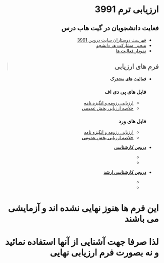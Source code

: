 <div dir="rtl">

# ارزیابی ترم 3991

## فعایت دانشجویان در گیت هاب درس

- [فهرست دوستاران سایت دروس 3991](https://github.com/AliRazavi-edu/PNU_3991/stargazers) 
- [منحنی مشارکت هر دانشجو](https://github.com/AliRazavi-edu/PNU_3991/graphs/contributors)
- [نمودار فعالیت ها](https://github.com/AliRazavi-edu/PNU_3991/pulse/monthly)

> ## فرم های ارزیابی

- [**فعالیت های مشترک**](https://github.com/AliRazavi-edu/PNU_3991/tree/master/_Assessment/_General)
    ### فایل های پی دی اف
    - [ارزیابی رزومه و انگیزه نامه](https://github.com/AliRazavi-edu/PNU_3991/blob/master/_Assessment/_General/XX_CV_CheckList_AR_3991.pdf)
    - [خلاصه ارزیابی بخش عمومی](https://github.com/AliRazavi-edu/PNU_3991/blob/master/_Assessment/_General/XX_GeneralSection_CheckList_AR_3991.pdf)
    
    ### فایل های ورد
    - [ارزیابی رزومه و انگیزه نامه](https://github.com/AliRazavi-edu/PNU_3991/blob/master/_Assessment/_General/XX_CV_CheckList_AR_3991.docx)
    - [خلاصه ارزیابی بخش عمومی](https://github.com/AliRazavi-edu/PNU_3991/blob/master/_Assessment/_General/XX_GeneralSection_CheckList_AR_3991.docx)
    
- [**دروس کارشناسی**]()
    - []()
    - []()
    
- [**دروس کارشناسی ارشد**]()
    - []()
    - []()
    
    
# این فرم ها هنوز نهایی نشده اند و آزمایشی می باشند
#  لذا صرفا جهت آشنایی از آنها استفاده نمائید و نه بصورت فرم ارزیابی نهایی


</div>
